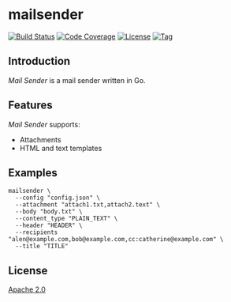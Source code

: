 # mailsender

[![Build Status](https://travis-ci.com/craftslab/mailsender.svg?branch=master)](https://travis-ci.com/craftslab/mailsender)
[![Code Coverage](http://gocover.io/_badge/github.com/craftslab/mailsender)](http://gocover.io/github.com/craftslab/mailsender)
[![License](https://img.shields.io/github/license/craftslab/mailsender.svg?color=brightgreen)](https://github.com/craftslab/mailsender/blob/master/LICENSE)
[![Tag](https://img.shields.io/github/tag/craftslab/mailsender.svg?color=brightgreen)](https://github.com/craftslab/mailsender/tags)



## Introduction

*Mail Sender* is a mail sender written in Go.



## Features

*Mail Sender* supports:
- Attachments
- HTML and text templates



## Examples

```
mailsender \
  --config "config.json" \
  --attachment "attach1.txt,attach2.text" \
  --body "body.txt" \
  --content_type "PLAIN_TEXT" \
  --header "HEADER" \
  --recipients "alen@example.com,bob@example.com,cc:catherine@example.com" \
  --title "TITLE"
```



## License

[Apache 2.0](LICENSE)
